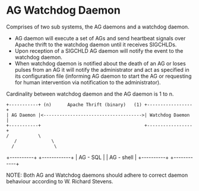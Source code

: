 AG Watchdog Daemon
==================

Comprises of two sub systems, the AG daemons and a watchdog daemon.

- AG daemon will execute a set of AGs and send heartbeat signals over Apache thrift to the watchdog daemon until it receives SIGCHLDs. 
- Upon reception of a SIGCHLD AG daemon will notify the event to the watchdog daemon.
- When watchdog daemon is notified about the death of an AG or loses pulses from an AG it will notify the administrator and act as specified in its configuration file (informing AG daemon to start the AG or requesting for human intervention via notification to the administrator).


Cardinality between watchdog daemon and the AG daemon is 1 to n.

	+-----------+ (n)      Apache Thrift (binary)	(1) +-----------------+
	| AG Daemon |<------------------------------------->| Watchdog Daemon |
	+-----------+                                       +-----------------+
	/           \
       /             \
      /               \
+----------+     +------------+
| AG - SQL |     | AG - shell |
+----------+     +------------+

NOTE: Both AG and Watchdog daemons should adhere to correct daemon behaviour according to W. Richard Stevens.


